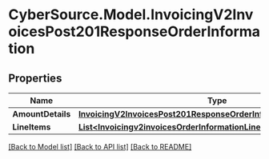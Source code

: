 # CyberSource.Model.InvoicingV2InvoicesPost201ResponseOrderInformation
## Properties

Name | Type | Description | Notes
------------ | ------------- | ------------- | -------------
**AmountDetails** | [**InvoicingV2InvoicesPost201ResponseOrderInformationAmountDetails**](InvoicingV2InvoicesPost201ResponseOrderInformationAmountDetails.md) |  | [optional] 
**LineItems** | [**List&lt;Invoicingv2invoicesOrderInformationLineItems&gt;**](Invoicingv2invoicesOrderInformationLineItems.md) |  | [optional] 

[[Back to Model list]](../README.md#documentation-for-models) [[Back to API list]](../README.md#documentation-for-api-endpoints) [[Back to README]](../README.md)

